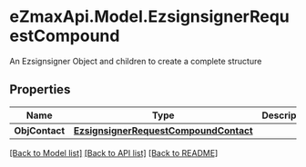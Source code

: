 # eZmaxApi.Model.EzsignsignerRequestCompound
An Ezsignsigner Object and children to create a complete structure

## Properties

Name | Type | Description | Notes
------------ | ------------- | ------------- | -------------
**ObjContact** | [**EzsignsignerRequestCompoundContact**](EzsignsignerRequestCompoundContact.md) |  | 

[[Back to Model list]](../README.md#documentation-for-models) [[Back to API list]](../README.md#documentation-for-api-endpoints) [[Back to README]](../README.md)

